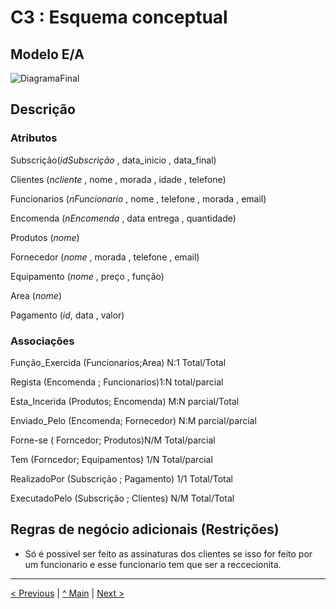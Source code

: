 # C3 : Esquema conceptual

## Modelo E/A
![DiagramaFinal ](https://user-images.githubusercontent.com/96313629/174461249-4fc7bddd-9b07-47f6-a1e6-8316ba2e7442.png)
## Descrição


### Atributos

Subscrição(_idSubscrição_ , data_inicio , data_final)

Clientes (_ncliente_ , nome , morada , idade , telefone) 

Funcionarios (_nFuncionario_ , nome , telefone , morada , email)

Encomenda (_nEncomenda_ , data entrega , quantidade)

Produtos (_nome_)

Fornecedor (_nome_ , morada , telefone , email)

Equipamento (_nome_ , preço , função)

Area (_nome_)

Pagamento (_id_, data , valor)

### Associações

Função_Exercida (Funcionarios;Area) N:1 Total/Total

Regista (Encomenda ; Funcionarios)1:N total/parcial

Esta_Incerida (Produtos; Encomenda) M:N parcial/Total

Enviado_Pelo (Encomenda; Fornecedor) N:M  parcial/parcial

Forne-se ( Forncedor; Produtos)N/M Total/parcial

Tem (Forncedor; Equipamentos) 1/N Total/parcial

RealizadoPor (Subscrição ; Pagamento) 1/1 Total/Total

ExecutadoPelo (Subscrição ; Clientes) N/M  Total/Total

## Regras de negócio adicionais (Restrições)
* Só é possivel ser feito as  assinaturas  dos clientes se isso for feito por um funcionario e esse funcionario tem que ser a reccecionita.
---
[< Previous](rebd01.md) | [^ Main](https://github.com/exemploTrabalho/reportSIBD/) | [Next >](rebd03.md)
